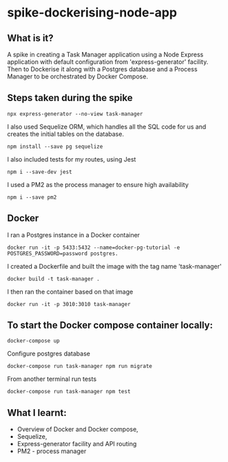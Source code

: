 # spike-dockerising-node-app

## What is it?

A spike in creating a Task Manager application using a Node Express application with default configuration from 'express-generator' facility.
Then to Dockerise it along with a Postgres database and a Process Manager to be orchestrated by Docker Compose.

## Steps taken during the spike

```
npx express-generator --no-view task-manager
```

I also used Sequelize ORM, which handles all the SQL code for us and creates the initial tables on the database.

```
npm install --save pg sequelize
```

I also included tests for my routes, using Jest

```
npm i --save-dev jest
```

I used a PM2 as the process manager to ensure high availability

```
npm i --save pm2
```

## Docker

I ran a Postgres instance in a Docker container

```
docker run -it -p 5433:5432 --name=docker-pg-tutorial -e POSTGRES_PASSWORD=password postgres.
```

I created a Dockerfile and built the image with the tag name 'task-manager'

```
docker build -t task-manager .
```

I then ran the container based on that image

```
docker run -it -p 3010:3010 task-manager
```

## To start the Docker compose container locally:

```
docker-compose up
```

Configure postgres database

```
docker-compose run task-manager npm run migrate
```

From another terminal run tests

```
docker-compose run task-manager npm test
```

## What I learnt:

- Overview of Docker and Docker compose,
- Sequelize,
- Express-generator facility and API routing
- PM2 - process manager

